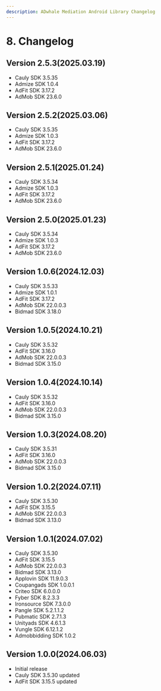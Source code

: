 ```yaml
---
description: ADwhale Mediation Android Library Changelog
---
```


# 8. Changelog

## Version 2.5.3(2025.03.19)

* Cauly SDK 3.5.35
* Admize SDK 1.0.4
* AdFit SDK 3.17.2
* AdMob SDK 23.6.0

## Version 2.5.2(2025.03.06)

* Cauly SDK 3.5.35
* Admize SDK 1.0.3
* AdFit SDK 3.17.2
* AdMob SDK 23.6.0

## Version 2.5.1(2025.01.24)

* Cauly SDK 3.5.34
* Admize SDK 1.0.3
* AdFit SDK 3.17.2
* AdMob SDK 23.6.0

## Version 2.5.0(2025.01.23)

* Cauly SDK 3.5.34
* Admize SDK 1.0.3
* AdFit SDK 3.17.2
* AdMob SDK 23.6.0

## Version 1.0.6(2024.12.03)

* Cauly SDK 3.5.33
* Admize SDK 1.0.1
* AdFit SDK 3.17.2
* AdMob SDK 22.0.0.3
* Bidmad SDK 3.18.0

## Version 1.0.5(2024.10.21)

* Cauly SDK 3.5.32
* AdFit SDK 3.16.0
* AdMob SDK 22.0.0.3
* Bidmad SDK 3.15.0

## Version 1.0.4(2024.10.14)

* Cauly SDK 3.5.32
* AdFit SDK 3.16.0
* AdMob SDK 22.0.0.3
* Bidmad SDK 3.15.0

## Version 1.0.3(2024.08.20)

* Cauly SDK 3.5.31
* AdFit SDK 3.16.0
* AdMob SDK 22.0.0.3
* Bidmad SDK 3.15.0

## Version 1.0.2(2024.07.11)

* Cauly SDK 3.5.30
* AdFit SDK 3.15.5
* AdMob SDK 22.0.0.3
* Bidmad SDK 3.13.0

## Version 1.0.1(2024.07.02)

* Cauly SDK 3.5.30
* AdFit SDK 3.15.5
* AdMob SDK 22.0.0.3
* Bidmad SDK 3.13.0
* Applovin SDK 11.9.0.3
* Coupangads SDK 1.0.0.1
* Criteo SDK 6.0.0.0
* Fyber SDK 8.2.3.3
* Ironsource SDK 7.3.0.0
* Pangle SDK 5.2.1.1.2
* Pubmatic SDK 2.7.1.3
* Unityads SDK 4.6.1.3
* Vungle SDK 6.12.1.2
* Admobbidding SDK 1.0.2

## Version 1.0.0(2024.06.03)

* Initial release
* Cauly SDK 3.5.30 updated
* AdFit SDK 3.15.5 updated
